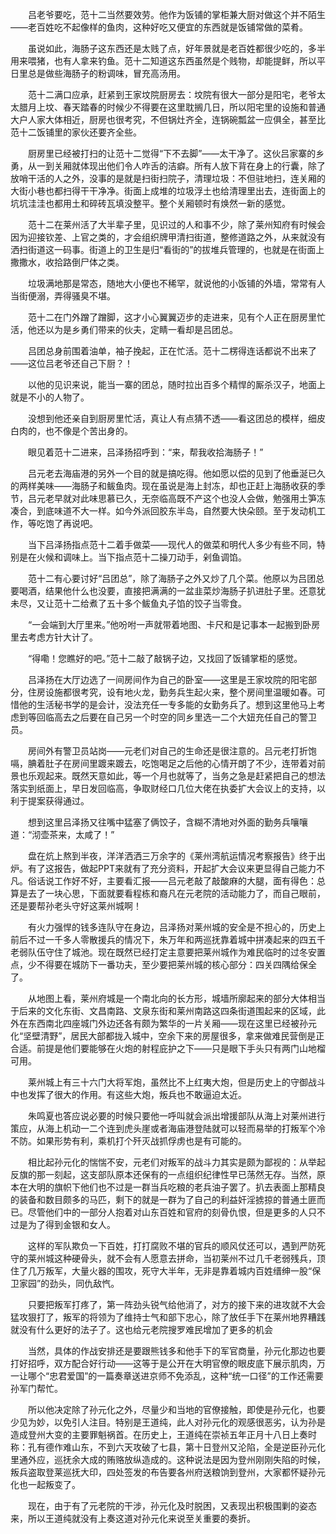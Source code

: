 　　吕老爷要吃，范十二当然要效劳。他作为饭铺的掌柜兼大厨对做这个并不陌生——老百姓吃不起像样的鱼肉，这种好吃又便宜的东西就是饭铺常做的菜肴。

　　虽说如此，海肠子这东西还是太贱了点，好年景就是老百姓都很少吃的，多半用来喂猪，也有人拿来钓鱼。范十二知道这东西虽然是个贱物，却能提鲜，所以平日里总是做些海肠子的粉调味，冒充高汤用。

　　范十二满口应承，赶紧到王家坟院厨房去：坟院有很大一部分是阳宅，老爷太太腊月上坟、春天踏春的时候少不得要在这里耽搁几日，所以阳宅里的设施和普通大户人家大体相近，厨房也很考究，不但锅灶齐全，连锅碗瓢盆一应俱全，甚至比范十二饭铺里的家伙还要齐全些。

　　厨房里已经被打扫的让范十二觉得“下不去脚”——太干净了。这伙吕家寨的乡勇，从一到关厢就体现出他们令人咋舌的洁癖。所有人放下背在身上的行囊，除了放哨干活的人之外，没事的是就是扫街扫院子，清理垃圾：不但驻地扫，连关厢的大街小巷也都扫得干干净净。街面上成堆的垃圾浮土也给清理里出去，连街面上的坑坑洼洼也都用土和碎砖瓦填没整平。整个关厢顿时有焕然一新的感觉。

　　范十二在莱州活了大半辈子里，见识过的人和事不少，除了莱州知府有时候会因为迎接钦差、上官之类的，才会组织牌甲清扫街道，整修道路之外，从来就没有洒扫街道这一码事。街道上的卫生是归“看街的”的拔堆兵管理的，也就是在街面上撒撒水，收拾路倒尸体之类。

　　垃圾满地那是常态，随地大小便也不稀罕，就说他的小饭铺的外墙，常常有人当街便溺，弄得骚臭不堪。

　　范十二在门外蹭了蹭脚，这才小心翼翼迈步的走进来，见有个人正在厨房里忙活，他还以为是乡勇们带来的伙夫，定睛一看却是吕团总。

　　吕团总身前围着油单，袖子挽起，正在忙活。范十二楞得连话都说不出来了——这位吕老爷还自己下厨？！

　　以他的见识来说，能当一寨的团总，随时拉出百多个精悍的厮杀汉子，地面上就是不小的人物了。

　　没想到他还亲自到厨房里忙活，真让人有点猜不透——看这团总的模样，细皮白肉的，也不像是个苦出身的。

　　眼见着范十二进来，吕泽扬招呼到：“来，帮我收拾海肠子！”

　　吕元老去海庙港的另外一个目的就是搞吃得。他如愿以偿的见到了他垂涎已久的两样美味——海肠子和鲅鱼肉。现在虽说是海上封冻，却也正赶上海肠收获的季节，吕元老早就对此味思慕已久，无奈临高既不产这个也没人会做，勉强用土笋冻凑合，到底味道不大一样。如今外派回胶东半岛，自然要大快朵颐。至于发动机工作，等吃饱了再说吧。

　　当下吕泽扬指点范十二着手做菜——现代人的做菜和明代人多少有些不同，特别是在火候和调味上。当下指点范十二操刀动手，剁鱼调馅。

　　范十二有心要讨好“吕团总”，除了海肠子之外又炒了几个菜。他原以为吕团总要喝酒，结果他什么也没要，直接把满满的一盆韭菜炒海肠子扒进肚子里。还意犹未尽，又让范十二给煮了五十多个鲅鱼丸子馅的饺子当零食。

　　“一会端到大厅里来。”他吩咐一声就带着地图、卡尺和是记事本一起搬到卧房里去考虑方针大计了。

　　“得嘞！您瞧好的吧。”范十二敲了敲锅子边，又找回了饭铺掌柜的感觉。

　　吕泽扬在大厅边选了一间房间作为自己的卧室——这里是王家坟院的阳宅部分，住房设施都很考究，设有地火龙，勤务兵生起火来，整个房间里温暖如春。可惜他的生活秘书学的是会计，没法充任一专多能的女勤务兵了。想到这里他马上考虑到等回临高去之后要在自己另一个时空的同乡里选一二个大妞充任自己的警卫员。

　　房间外有警卫员站岗——元老们对自己的生命还是很注意的。吕元老打折饱嗝，腆着肚子在房间里踱来踱去，吃饱喝足之后他的心情开朗了不少，连带着对前景也乐观起来。既然天意如此，等一个月也就等了，当务之急是赶紧把自己的想法落实到纸面上，早日发回临高，争取财经口几位大佬在执委扩大会议上的支持，以利于提案获得通过。

　　想到这里吕泽扬又往嘴中猛塞了俩饺子，含糊不清地对外面的勤务兵嚷嚷道：“沏壶茶来，太咸了！”

　　盘在炕上熬到半夜，洋洋洒洒三万余字的《莱州湾航运情况考察报告》终于出炉。有了这报告，做起PPT来就有了充分资料，开起扩大会议来更显得自己能力不凡。俗话说工作好不好，主要看汇报——吕元老敲了敲酸麻的大腿，面有得色：总算是去了一块心思，下面就要看程栋和裔凡在元老院的活动能力了，而自己眼前，还是要帮孙老头守好这莱州城啊！

　　有火力强悍的钱多连队守在身边，吕泽扬对莱州城的安全是不担心的，历史上前后不过一千多人零散援兵的情况下，朱万年和两巡抚靠着城中拼凑起来的四五千老弱队伍守住了城池。现在既然已经打定主意要把莱州城作为难民临时的过冬安置点，少不得要在城防下一番功夫，至少要把莱州城的核心部分：四关四隅给保全了。

　　从地图上看，莱州府城是一个南北向的长方形，城墙所廓起来的部分大体相当于后来的文化东街、文昌南路、文泉东街和莱州南路这四条街道围起来的区域，此外在东西南北四座城门外边还各有颇为繁华的一片关厢——现在这里已经被孙元化“坚壁清野”，居民大部都拢入城中，空余下来的房屋很多，拿来做难民营倒是正合适。前提是他们要能够在火炮的射程庇护之下——只是眼下手头只有两门山地榴可用。

　　莱州城上有三十六门大将军炮，虽然比不上红夷大炮，但是历史上的守御战斗中也发挥了很大的作用。有这些大炮，叛兵也不敢逼迫太近。

　　朱鸣夏也答应说必要的时候只要他一呼叫就会派出增援部队从海上对莱州进行策应，从海上机动一二个连到虎头崖或者海庙港登陆就可以轻而易举的打叛军个冷不防。如果形势有利，乘机打个歼灭战抓俘虏也是有可能的。

　　相比起孙元化的惴惴不安，元老们对叛军的战斗力其实是颇为鄙视的：从举起反旗的那一刻起，这支部队原本还保有的一点组织纪律性早已荡然无存。当然，原本在大明的旗帜下他们也不过是一群当兵吃粮的老兵油子罢了。扒去表面上那精良的装备和数目颇多的马匹，剩下的就是一群为了自己的利益奸淫掳掠的普通土匪而已。尽管他们中的一部分人抱着对山东百姓和官府的刻骨仇恨，但是更多的人只不过是为了得到金银和女人。

　　这样的军队欺负一下百姓，打打腐败不堪的官兵的顺风仗还可以，遇到严防死守的莱州城这种硬骨头，就不会有人愿意去拼命，当初莱州不过几千老弱残兵，顶住了几万叛军，大量火器的围攻，死守大半年，无非是靠着城内百姓缙绅一股“保卫家园”的劲头，同仇敌忾。

　　只要把叛军打疼了，第一阵劲头锐气给他消了，对方的接下来的进攻就不大会猛攻狠打了，叛军的将领为了维持士气和部下忠心，除了放任手下在莱州地界糟践就没有什么更好的法子了。这也给元老院搜罗难民增加了更多的机会

　　当然，具体的作战安排还是要跟熊钱多和他手下的军官商量，孙元化那边也要打好招呼，双方配合好行动——这等于是公开在大明官僚的眼皮底下展示肌肉，万一让哪个“忠君爱国”的一篇奏章送进京师不免添乱，这种“统一口径”的工作还需要孙军门帮忙。

　　所以他决定除了孙元化之外，尽量少和当地的官僚接触，即使是孙元化，也要少见为妙，以免引人注目。特别是王道纯，此人对孙元化的观感很恶劣，认为孙是造成登州大变的主要罪魁祸首。在历史上，王道纯在崇祯五年正月十八日上奏时称：孔有德作难山东，不到六天攻破了七县，第十日登州又沦陷，全是逆臣孙元化里通外应，巡抚余大成的贿赂放纵造成的。这种说法是因为登州刚刚失陷的时候，叛兵盗取登莱巡抚大印，四处签发的布告要各州府送粮饷到登州，大家都怀疑孙元化也一起叛变了。

　　现在，由于有了元老院的干涉，孙元化及时脱困，又表现出积极围剿的姿态来，所以王道纯就没有上奏这道对孙元化来说至关重要的奏折。

